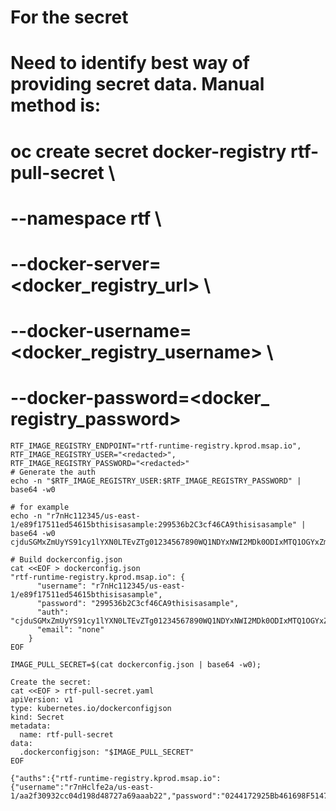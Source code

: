 # For the secret

# Need to identify best way of providing secret data. Manual method is:

# oc create secret docker-registry rtf-pull-secret \
# --namespace rtf \
# --docker-server=<docker_registry_url> \
# --docker-username=<docker_registry_username> \
# --docker-password=<docker_ registry_password>

```
RTF_IMAGE_REGISTRY_ENDPOINT="rtf-runtime-registry.kprod.msap.io",
RTF_IMAGE_REGISTRY_USER="<redacted>",
RTF_IMAGE_REGISTRY_PASSWORD="<redacted>"
# Generate the auth
echo -n "$RTF_IMAGE_REGISTRY_USER:$RTF_IMAGE_REGISTRY_PASSWORD" | base64 -w0

# for example
echo -n "r7nHc112345/us-east-1/e89f17511ed54615bthisisasample:299536b2C3cf46CA9thisisasample" | base64 -w0
cjduSGMxZmUyYS91cy1lYXN0LTEvZTg01234567890WQ1NDYxNWI2MDk0ODIxMTQ1OGYxZmM6Mjk5NTM2YjJDM2NmNDZDQTlithisisasample=

# Build dockerconfig.json
cat <<EOF > dockerconfig.json
"rtf-runtime-registry.kprod.msap.io": {
      "username": "r7nHc112345/us-east-1/e89f17511ed54615bthisisasample",
      "password": "299536b2C3cf46CA9thisisasample",
      "auth": "cjduSGMxZmUyYS91cy1lYXN0LTEvZTg01234567890WQ1NDYxNWI2MDk0ODIxMTQ1OGYxZmM6Mjk5NTM2YjJDM2NmNDZDQTlithisisasample==",
      "email": "none"
    }
EOF

IMAGE_PULL_SECRET=$(cat dockerconfig.json | base64 -w0);

Create the secret:
cat <<EOF > rtf-pull-secret.yaml
apiVersion: v1
type: kubernetes.io/dockerconfigjson
kind: Secret
metadata:
  name: rtf-pull-secret
data:
  .dockerconfigjson: "$IMAGE_PULL_SECRET"
EOF

{"auths":{"rtf-runtime-registry.kprod.msap.io":{"username":"r7nHclfe2a/us-east-1/aa2f30932cc04d198d48727a69aaab22","password":"0244172925Bb461698F5147DcC7F40bB","auth":"cjduSGNsZmUyYS91cy1lYXN0LTEvYWEyZjMwOTMyY2MwNGQxOThkNDg3MjdhNjlhYWFiMjI6MDI0NDE3MjkyNUJiNDYxNjk4RjUxNDdEY0M3RjQwYkI="}}}